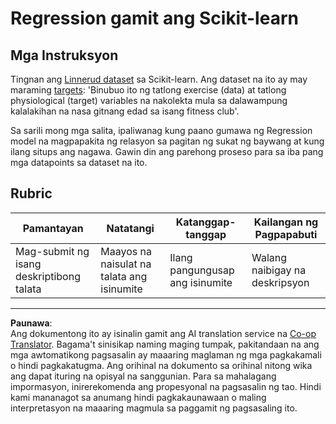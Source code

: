 <!--
CO_OP_TRANSLATOR_METADATA:
{
  "original_hash": "74a5cf83e4ebc302afbcbc4f418afd0a",
  "translation_date": "2025-08-29T13:05:15+00:00",
  "source_file": "2-Regression/1-Tools/assignment.md",
  "language_code": "tl"
}
-->
# Regression gamit ang Scikit-learn

## Mga Instruksyon

Tingnan ang [Linnerud dataset](https://scikit-learn.org/stable/modules/generated/sklearn.datasets.load_linnerud.html#sklearn.datasets.load_linnerud) sa Scikit-learn. Ang dataset na ito ay may maraming [targets](https://scikit-learn.org/stable/datasets/toy_dataset.html#linnerrud-dataset): 'Binubuo ito ng tatlong exercise (data) at tatlong physiological (target) variables na nakolekta mula sa dalawampung kalalakihan na nasa gitnang edad sa isang fitness club'.

Sa sarili mong mga salita, ipaliwanag kung paano gumawa ng Regression model na magpapakita ng relasyon sa pagitan ng sukat ng baywang at kung ilang situps ang nagawa. Gawin din ang parehong proseso para sa iba pang mga datapoints sa dataset na ito.

## Rubric

| Pamantayan                     | Natatangi                           | Katanggap-tanggap             | Kailangan ng Pagpapabuti   |
| ------------------------------ | ----------------------------------- | ----------------------------- | -------------------------- |
| Mag-submit ng isang deskriptibong talata | Maayos na naisulat na talata ang isinumite | Ilang pangungusap ang isinumite | Walang naibigay na deskripsyon |

---

**Paunawa**:  
Ang dokumentong ito ay isinalin gamit ang AI translation service na [Co-op Translator](https://github.com/Azure/co-op-translator). Bagama't sinisikap naming maging tumpak, pakitandaan na ang mga awtomatikong pagsasalin ay maaaring maglaman ng mga pagkakamali o hindi pagkakatugma. Ang orihinal na dokumento sa orihinal nitong wika ang dapat ituring na opisyal na sanggunian. Para sa mahalagang impormasyon, inirerekomenda ang propesyonal na pagsasalin ng tao. Hindi kami mananagot sa anumang hindi pagkakaunawaan o maling interpretasyon na maaaring magmula sa paggamit ng pagsasaling ito.